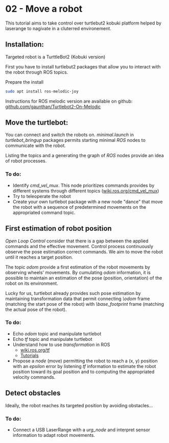 # 02 - Move a robot

This tutorial aims to take control over turtlebut2 kobuki platform helped by laserange to nagivate in a cluterred environement.

## Installation:

Targeted robot is a TurttleBot2 (Kobuki version)

First you have to install turtlebut2 packages that allow you to interact with the robot through ROS topics.

Prepare the install

```bash
sudo apt install ros-melodic-joy
```

Instructions for ROS melodic version are available on github: [github.com/gaunthan/Turtlebot2-On-Melodic](https://github.com/gaunthan/Turtlebot2-On-Melodic)

## Move the turtlebot:

You can connect and switch the robots on.
*minimal.launch* in *turtlebot_bringup* packages permits starting minimal *ROS* nodes to communicate with the robot.

Listing the topics and a generating the graph of *ROS* nodes provide an idea of robot processes.

### To do:

- Identify *cmd_vel_mux*. This node prioritizes commands provides by different systems through different topics ([wiki.ros.org/cmd_vel_mux](https://wiki.ros.org/cmd_vel_mux))
- Try to teleoperate the robot
- Create your own turtlebot package with a new node "dance" that move the robot with a sequence of predetermined movements on the appropriated command topic.

## First estimation of robot position

*Open Loop Control* consider that there is a gap between the applied commands and the effective movement.
Control process continuously observe the pose estimation correct commands.
We aim to move the robot until it reaches a target position.

The topic *odom* provide a first estimation of the robot movements by observing wheels' movements.
By cumulating *odom* information, it is possible to maintain an estimation of the pose (position, orientation) of the robot on its environment.

Lucky for us, turtlebot already provides such pose estimation by maintaining transformation data that permit connecting *\odom* frame (matching the start pose of the robot) with *\base_footprint* frame (matching the actual pose of the robot).

### To do:

- Echo *odom* topic and manipulate turtlebot
- Echo *tf* topic and manipulate turtlebot
- Understand how to use *transformation* in ROS
  * [wiki.ros.org/tf](http://wiki.ros.org/tf)
  * [Tutorials](http://wiki.ros.org/tf/Tutorials)
- Propose a *node* (move) permitting the robot to reach a (x, y) position with an *epsilon* error by listening *tf* information to estimate the robot position toward its goal position and to computing the appropriated velocity commands.

## Detect obstacles

Ideally, the robot reaches its targeted position by avoiding obstacles...

### To do:
- Connect a USB LaserRange with a *urg_node* and interpret sensor information to adapt robot movements.
